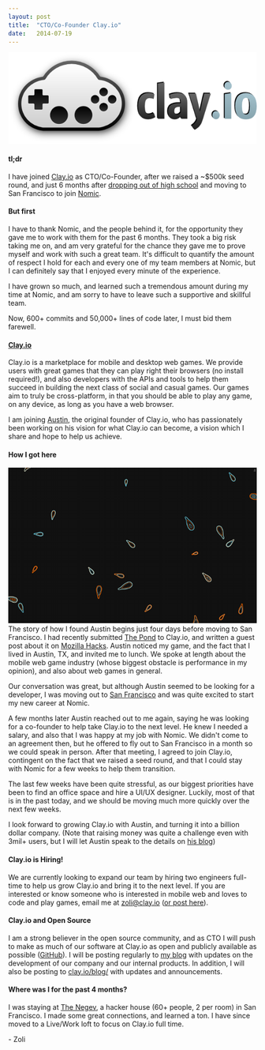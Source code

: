 ```yaml
---
layout: post
title:  "CTO/Co-Founder Clay.io"
date:   2014-07-19
---
```

[![Clay.io](/assets/images/clayio.png)](http://clay.io)
#### tl;dr
I have joined [Clay.io](http://clay.io) as CTO/Co-Founder,
after we raised a ~$500k seed round,
and just 6 months after [dropping out of high school](http://zolmeister.com/2014/01/dropping-out-of-high-school-to-join.html)
and moving to San Francisco to join [Nomic](http://nomic.com).

#### But first
I have to thank Nomic, and the people behind it,
for the opportunity they gave me to work with them for the past 6 months.
They took a big risk taking me on, and am very grateful for the chance they gave me to prove myself and work with such a great team.
It's difficult to quantify the amount of respect I hold for each and every one of my team members at Nomic,
but I can definitely say that I enjoyed every minute of the experience.  

I have grown so much, and learned such a tremendous amount during my time at Nomic, and am sorry to have to leave such a supportive and
skillful team.  

Now, 600+ commits and 50,000+ lines of code later, I must bid them farewell.

#### [Clay.io](http://clay.io)
Clay.io is a marketplace for mobile and desktop web games. We provide users with great games that they can play right
their browsers (no install required!), and also developers with the APIs and tools to help them succeed in building the
next class of social and casual games. Our games aim to truly be cross-platform, in that you should be able to play
any game, on any device, as long as you have a web browser.

I am joining [Austin](http://austinhallock.com/), the original founder of Clay.io, who has passionately been
working on his vision for what Clay.io can become, a vision which I share and hope to help us achieve.

#### How I got here
[![The Pond](/assets/images/the-pond-playing.png)](http://thepond.zolmeister.com/)
The story of how I found Austin begins just four days before moving to San Francisco.
I had recently submitted [The Pond](http://localhost:4000/2013/10/the-pond.html) to Clay.io, and written a guest post about it on [Mozilla Hacks](https://hacks.mozilla.org/2013/11/the-pond-building-a-multi-platform-html5-game/).
Austin noticed my game, and the fact that I lived in Austin, TX, and invited me to lunch.
We spoke at length about the mobile web game industry (whose biggest obstacle is performance in my opinion),
and also about web games in general.  

Our conversation was great, but although Austin seemed to be looking for a developer,
I was moving out to [San Francisco](http://localhost:4000/2014/01/dropping-out-of-high-school-to-join.html) and was quite excited to start my new career at Nomic.  

A few months later Austin reached out to me again, saying he was looking for a co-founder to help
take Clay.io to the next level. He knew I needed a salary, and also that I was
happy at my job with Nomic. We didn't come to an agreement then, but he offered to fly out to San Francisco in a month so we could speak in person.
After that meeting, I agreed to join Clay.io, contingent on the fact that we raised a seed round, and that I could stay with Nomic
for a few weeks to help them transition.  

The last few weeks have been quite stressful, as our biggest priorities have been to find an office space and hire a UI/UX designer.
Luckily, most of that is in the past today, and we should be moving much more quickly over the next few weeks.  

I look forward to growing Clay.io with Austin, and turning it into a billion dollar company.
(Note that raising money was quite a challenge even with 3mil+ users, but I will let Austin speak to the details on [his blog](http://austinhallock.com/))


#### Clay.io is Hiring!
We are currently looking to expand our team by hiring two engineers full-time to help us
grow Clay.io and bring it to the next level. If you are interested or know someone who is interested
in mobile web and loves to code and play games, email me at [zoli@clay.io](mailto:zoli@clay.io) ([or post here](http://clay.io/jobs)).

#### Clay.io and Open Source
I am a strong believer in the open source community, and as CTO I will push to make as much
of our software at Clay.io as open and publicly available as possible ([GitHub](https://github.com/claydotio)). I will be posting regularly to [my blog](http://zolmeister.com) with updates on the development of our company
and our internal products. In addition, I will also be posting to [clay.io/blog/](http://clay.io/blog/)
with updates and announcements.

#### Where was I for the past 4 months?
I was staying at [The Negev](http://thenegev.com/), a hacker house (60+ people, 2 per room) in San Francisco.
I made some great connections, and learned a ton. I have since moved to a Live/Work loft to focus on Clay.io full time.

\- Zoli
